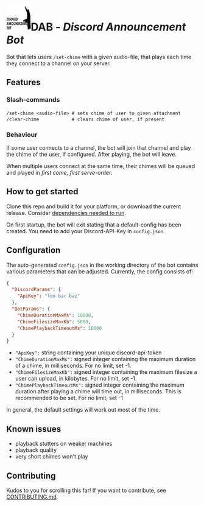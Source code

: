 <img width="64" height="64" align="left" style="float: left;" alt="DAB-icon" src="logo.png"/>

# DAB - *Discord Announcement Bot*
Bot that lets users `/set-chime` with a given audio-file, that plays each time they connect to a channel on your server.


## Features
### Slash-commands
```
/set-chime <audio-file> # sets chime of user to given attachment
/clear-chime            # clears chime of user, if present
```
### Behaviour
If some user connects to a channel, the bot will join that channel and play the chime of the user, if configured.
After playing, the bot will leave.

When multiple users connect at the same time, their chimes will be queued and played in *first come, first serve*-order.

## How to get started
Clone this repo and build it for your platform, or download the current release.
Consider [dependencies needed to run](./DEPENDENCIES.md).

On first startup, the bot will exit stating that a default-config has been created. You need to add your Discord-API-Key in `config.json`.

## Configuration
The auto-generated `config.json` in the working directory of the bot contains various parameters that can be adjusted.
Currently, the config consists of:
```json
{
  "DiscordParams": {
    "ApiKey": "foo bar baz"
  },
  "BotParams": {
    "ChimeDurationMaxMs": 10000,
    "ChimeFilesizeMaxKb": 5000,
    "ChimePlaybackTimeoutMs": 10000
  }
}
```
- `"ApiKey":` string containing your unique discord-api-token
- `"ChimeDurationMaxMs":` signed integer containing the maximum duration of a chime, in milliseconds. For no limit, set -1.
- `"ChimeFilesizeMaxKb":` signed integer containing the maximum filesize a user can upload, in kilobytes. For no limit, set -1.
- `"ChimePlaybackTimeoutMs":` signed integer containing the maximum duration after playing a chime will time out, in milliseconds. This is recommended to be set. For no limit, set -1

In general, the default settings will work out most of the time.

## Known issues
- playback stutters on weaker machines
- playback quality
- very short chimes won't play

## Contributing
Kudos to you for scrolling this far! If you want to contribute, see [CONTRIBUTING.md](./CONTRIBUTING.md).
